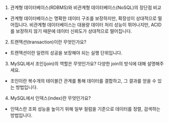 1. 관계형 데이터베이스(RDBMS)와 비관계형 데이터베이스(NoSQL)의 장단점 비교

- 관계형 데이터베이스는 명확한 데이터 구조를 보장하지만, 확장성이 상대적으로 떨어집니다. 비관계형 데이터베이스는 대용량 데이터 처리 성능이 뛰어나지만, ACID를 보장하지 않기 때문에 데이터 신뢰도가 상대적으로 떨어집니다.

2. 트랜잭션(transaction)이란 무엇인가요?

- 트랜잭션이란 일련의 성공을 보장해야 되는 실행 단위입니다.

3. MySQL에서 조인(join)의 역할은 무엇인가요? 다양한 join의 방식에 대해 설명해주세요.

- 조인이란 복수개의 테이블간 관계를 통해 데이터를 결합하고, 그 결과를 얻을 수 있는 방법입니다.

4. MySQL에서 인덱스(index)란 무엇인가요?

- 인덱스란 조회 성능을 높이기 위해 일부 컬럼을 기준으로 데이터를 정렬, 검색하는 방법입니다.
